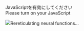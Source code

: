 JavaScriptを有効にしてください  
Please turn on your JavaScript

![](https://static.blahaj.zone/shonky/assets/transparent/Shonky.webp)Rereticulating neural functions…